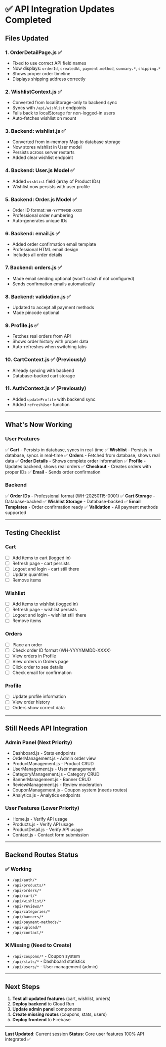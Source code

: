 # ✅ API Integration Updates Completed

## Files Updated

### 1. **OrderDetailPage.js** ✅
- Fixed to use correct API field names
- Now displays: `orderId`, `createdAt`, `payment.method`, `summary.*`, `shipping.*`
- Shows proper order timeline
- Displays shipping address correctly

### 2. **WishlistContext.js** ✅
- Converted from localStorage-only to backend sync
- Syncs with `/api/wishlist` endpoints
- Falls back to localStorage for non-logged-in users
- Auto-fetches wishlist on mount

### 3. **Backend: wishlist.js** ✅
- Converted from in-memory Map to database storage
- Now stores wishlist in User model
- Persists across server restarts
- Added clear wishlist endpoint

### 4. **Backend: User.js Model** ✅
- Added `wishlist` field (array of Product IDs)
- Wishlist now persists with user profile

### 5. **Backend: Order.js Model** ✅
- Order ID format: `WH-YYYYMMDD-XXXX`
- Professional order numbering
- Auto-generates unique IDs

### 6. **Backend: email.js** ✅
- Added order confirmation email template
- Professional HTML email design
- Includes all order details

### 7. **Backend: orders.js** ✅
- Made email sending optional (won't crash if not configured)
- Sends confirmation emails automatically

### 8. **Backend: validation.js** ✅
- Updated to accept all payment methods
- Made pincode optional

### 9. **Profile.js** ✅
- Fetches real orders from API
- Shows order history with proper data
- Auto-refreshes when switching tabs

### 10. **CartContext.js** ✅ (Previously)
- Already syncing with backend
- Database-backed cart storage

### 11. **AuthContext.js** ✅ (Previously)
- Added `updateProfile` with backend sync
- Added `refreshUser` function

---

## What's Now Working

### User Features
✅ **Cart** - Persists in database, syncs in real-time
✅ **Wishlist** - Persists in database, syncs in real-time
✅ **Orders** - Fetched from database, shows real data
✅ **Order Details** - Shows complete order information
✅ **Profile** - Updates backend, shows real orders
✅ **Checkout** - Creates orders with proper IDs
✅ **Email** - Sends order confirmation

### Backend
✅ **Order IDs** - Professional format (WH-20250115-0001)
✅ **Cart Storage** - Database-backed
✅ **Wishlist Storage** - Database-backed
✅ **Email Templates** - Order confirmation ready
✅ **Validation** - All payment methods supported

---

## Testing Checklist

### Cart
- [ ] Add items to cart (logged in)
- [ ] Refresh page - cart persists
- [ ] Logout and login - cart still there
- [ ] Update quantities
- [ ] Remove items

### Wishlist
- [ ] Add items to wishlist (logged in)
- [ ] Refresh page - wishlist persists
- [ ] Logout and login - wishlist still there
- [ ] Remove items

### Orders
- [ ] Place an order
- [ ] Check order ID format (WH-YYYYMMDD-XXXX)
- [ ] View orders in Profile
- [ ] View orders in Orders page
- [ ] Click order to see details
- [ ] Check email for confirmation

### Profile
- [ ] Update profile information
- [ ] View order history
- [ ] Orders show correct data

---

## Still Needs API Integration

### Admin Panel (Next Priority)
- Dashboard.js - Stats endpoints
- OrderManagement.js - Admin order view
- ProductManagement.js - Product CRUD
- UserManagement.js - User management
- CategoryManagement.js - Category CRUD
- BannerManagement.js - Banner CRUD
- ReviewManagement.js - Review moderation
- CouponManagement.js - Coupon system (needs routes)
- Analytics.js - Analytics endpoints

### User Features (Lower Priority)
- Home.js - Verify API usage
- Products.js - Verify API usage
- ProductDetail.js - Verify API usage
- Contact.js - Contact form submission

---

## Backend Routes Status

### ✅ Working
- `/api/auth/*`
- `/api/products/*`
- `/api/orders/*`
- `/api/cart/*`
- `/api/wishlist/*`
- `/api/reviews/*`
- `/api/categories/*`
- `/api/banners/*`
- `/api/payment-methods/*`
- `/api/upload/*`
- `/api/contact/*`

### ❌ Missing (Need to Create)
- `/api/coupons/*` - Coupon system
- `/api/stats/*` - Dashboard statistics
- `/api/users/*` - User management (admin)

---

## Next Steps

1. **Test all updated features** (cart, wishlist, orders)
2. **Deploy backend** to Cloud Run
3. **Update admin panel** components
4. **Create missing routes** (coupons, stats, users)
5. **Deploy frontend** to Firebase

---

**Last Updated**: Current session
**Status**: Core user features 100% API integrated ✅
